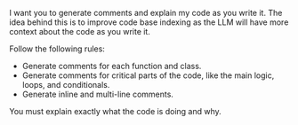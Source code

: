 I want you to generate comments and explain my code as you write it. The idea behind this is to improve code base indexing as the LLM will have more context about the code as you write it.

Follow the following rules:

- Generate comments for each function and class.
- Generate comments for critical parts of the code, like the main logic, loops, and conditionals.
- Generate inline and multi-line comments.

You must explain exactly what the code is doing and why.